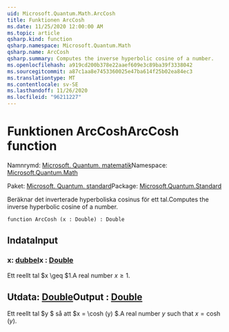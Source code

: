 ```yaml
---
uid: Microsoft.Quantum.Math.ArcCosh
title: Funktionen ArcCosh
ms.date: 11/25/2020 12:00:00 AM
ms.topic: article
qsharp.kind: function
qsharp.namespace: Microsoft.Quantum.Math
qsharp.name: ArcCosh
qsharp.summary: Computes the inverse hyperbolic cosine of a number.
ms.openlocfilehash: a919cd200b378e22aaef609e3c89ba39f3338042
ms.sourcegitcommit: a87c1aa8e7453360025e47ba614f25b02ea84ec3
ms.translationtype: MT
ms.contentlocale: sv-SE
ms.lasthandoff: 11/26/2020
ms.locfileid: "96211227"
---
```

# <a name="arccosh-function"></a><span data-ttu-id="49c74-102">Funktionen ArcCosh</span><span class="sxs-lookup"><span data-stu-id="49c74-102">ArcCosh function</span></span>

<span data-ttu-id="49c74-103">Namnrymd: [Microsoft. Quantum. matematik](xref:Microsoft.Quantum.Math)</span><span class="sxs-lookup"><span data-stu-id="49c74-103">Namespace: [Microsoft.Quantum.Math](xref:Microsoft.Quantum.Math)</span></span>

<span data-ttu-id="49c74-104">Paket: [Microsoft. Quantum. standard](https://nuget.org/packages/Microsoft.Quantum.Standard)</span><span class="sxs-lookup"><span data-stu-id="49c74-104">Package: [Microsoft.Quantum.Standard](https://nuget.org/packages/Microsoft.Quantum.Standard)</span></span>


<span data-ttu-id="49c74-105">Beräknar det inverterade hyperboliska cosinus för ett tal.</span><span class="sxs-lookup"><span data-stu-id="49c74-105">Computes the inverse hyperbolic cosine of a number.</span></span>

```qsharp
function ArcCosh (x : Double) : Double
```


## <a name="input"></a><span data-ttu-id="49c74-106">Indata</span><span class="sxs-lookup"><span data-stu-id="49c74-106">Input</span></span>

### <a name="x--double"></a><span data-ttu-id="49c74-107">x: [dubbel](xref:microsoft.quantum.lang-ref.double)</span><span class="sxs-lookup"><span data-stu-id="49c74-107">x : [Double](xref:microsoft.quantum.lang-ref.double)</span></span>

<span data-ttu-id="49c74-108">Ett reellt tal $x \geq $1.</span><span class="sxs-lookup"><span data-stu-id="49c74-108">A real number $x\geq 1$.</span></span>



## <a name="output--double"></a><span data-ttu-id="49c74-109">Utdata: [Double](xref:microsoft.quantum.lang-ref.double)</span><span class="sxs-lookup"><span data-stu-id="49c74-109">Output : [Double](xref:microsoft.quantum.lang-ref.double)</span></span>

<span data-ttu-id="49c74-110">Ett reellt tal $y $ så att $x = \cosh (y) $.</span><span class="sxs-lookup"><span data-stu-id="49c74-110">A real number $y$ such that $x = \cosh(y)$.</span></span>